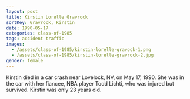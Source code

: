 ```yaml
---
layout: post
title: Kirstin Lorelle Gravrock
sortKey: Gravrock, Kirstin
date: 1990-05-17
categories: class-of-1985
tags: accident traffic
images:
  - /assets/class-of-1985/kirstin-lorelle-gravock-1.png
  - /assets/class-of-1985/kirstin-lorelle-gravrock-2.jpg
gender: female
---
```

Kirstin died in a car crash near Lovelock, NV, on May 17, 1990. She was in the car with her fiancee, NBA player Todd Lichti, who was injured but survived. Kirstin was only 23 years old.
